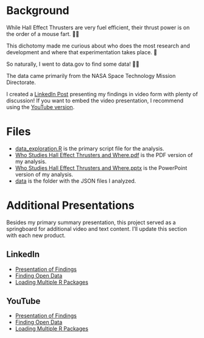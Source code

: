 # Background

While Hall Effect Thrusters are very fuel efficient, their thrust power is on the order of a mouse fart. 🐁💨

This dichotomy made me curious about who does the most research and development and where that experimentation takes place. 🤔

So naturally, I went to data.gov to find some data! 🕵️‍♂️

The data came primarily from the NASA Space Technology Mission Directorate.

I created a [LinkedIn Post](https://www.linkedin.com/posts/davidmvermillion_vdsml-space-spacewithdavid-activity-6951559448729440257-qbBS?) presenting my findings in video form with plenty of discussion! If you want to embed the video presentation, I recommend using the [YouTube version](https://youtu.be/lZw_Q-ir70M).

# Files

- [data_exploration.R](https://github.com/davidmvermillion/HallThruster/blob/main/data_exploration.R) is the primary script file for the analysis.
- [Who Studies Hall Effect Thrusters and Where.pdf](https://github.com/davidmvermillion/HallThruster/blob/main/Who%20Studies%20Hall%20Effect%20Thrusters%20and%20Where.pdf) is the PDF version of my analysis.
- [Who Studies Hall Effect Thrusters and Where.pptx](https://github.com/davidmvermillion/HallThruster/blob/main/Who%20Studies%20Hall%20Effect%20Thrusters%20and%20Where.pptx) is the PowerPoint version of my analysis.
- [data](https://github.com/davidmvermillion/HallThruster/tree/main/data) is the folder with the JSON files I analyzed.

# Additional Presentations

Besides my primary summary presentation, this project served as a springboard for additional video and text content. I’ll update this section with each new product.

## LinkedIn

- [Presentation of Findings](https://www.linkedin.com/posts/davidmvermillion_vdsml-space-spacewithdavid-activity-6951559448729440257-qbBS?)
- [Finding Open Data](https://www.linkedin.com/posts/davidmvermillion_metadata-json-vdsml-activity-6956951008811921408-9YZC?)
- [Loading Multiple R Packages](https://www.linkedin.com/posts/davidmvermillion_data-datawithdavid-r-activity-6966411024526716928-9omI?)


## YouTube

- [Presentation of Findings](https://youtu.be/lZw_Q-ir70M)
- [Finding Open Data](https://youtu.be/mE574dwZ6EQ)
- [Loading Multiple R Packages](https://youtu.be/57-jsSfbc9Q)